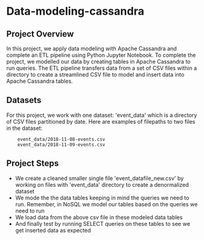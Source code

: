 # Data-modeling-cassandra

## Project Overview
In this project, we apply data modeling with Apache Cassandra and complete an ETL pipeline using 
Python Jupyter Notebook. To complete the project, we modelled our data by creating tables in Apache Cassandra 
to run queries. The ETL pipeline transfers data from a set of CSV files within a directory to create a 
streamlined CSV file to model and insert data into Apache Cassandra tables.


## Datasets
For this project, we work with one dataset: 'event_data' which is a directory of CSV files 
partitioned by date. Here are examples of filepaths to two files in the dataset:

```
    event_data/2018-11-08-events.csv
    event_data/2018-11-09-events.csv
```

## Project Steps

- We create a cleaned smaller single file 'event_datafile_new.csv' by working on files
with 'event_data' directory to create a denormalized dataset
- We mode the the data tables keeping in mind the queries we need to run. Remember,
in NoSQL we model our tables based on the queries we need to run
- We load data from the above csv file in these modeled data tables
- And finally test by running SELECT queries on these tables to see we get inserted data as expected